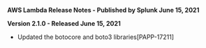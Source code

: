 **AWS Lambda Release Notes - Published by Splunk June 15, 2021**


**Version 2.1.0 - Released June 15, 2021**

* Updated the botocore and boto3 libraries[PAPP-17211]
